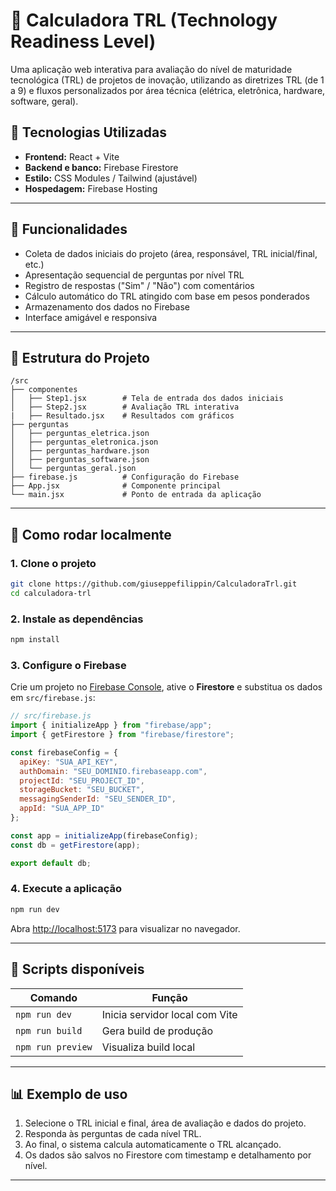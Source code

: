 # 🚀 Calculadora TRL (Technology Readiness Level)

Uma aplicação web interativa para avaliação do nível de maturidade tecnológica (TRL) de projetos de inovação, utilizando as diretrizes TRL (de 1 a 9) e fluxos personalizados por área técnica (elétrica, eletrônica, hardware, software, geral).

## 🧰 Tecnologias Utilizadas

- **Frontend:** React + Vite
- **Backend e banco:** Firebase Firestore
- **Estilo:** CSS Modules / Tailwind (ajustável)
- **Hospedagem:** Firebase Hosting

---

## 🧮 Funcionalidades

- Coleta de dados iniciais do projeto (área, responsável, TRL inicial/final, etc.)
- Apresentação sequencial de perguntas por nível TRL
- Registro de respostas ("Sim" / "Não") com comentários
- Cálculo automático do TRL atingido com base em pesos ponderados
- Armazenamento dos dados no Firebase
- Interface amigável e responsiva

---

## 📁 Estrutura do Projeto

```
/src
├── componentes
│   ├── Step1.jsx        # Tela de entrada dos dados iniciais
│   ├── Step2.jsx        # Avaliação TRL interativa
|   ├── Resultado.jsx    # Resultados com gráficos
├── perguntas
│   ├── perguntas_eletrica.json
│   ├── perguntas_eletronica.json
│   ├── perguntas_hardware.json
│   ├── perguntas_software.json
│   └── perguntas_geral.json
├── firebase.js          # Configuração do Firebase
├── App.jsx              # Componente principal
└── main.jsx             # Ponto de entrada da aplicação
```

---

## 🔧 Como rodar localmente

### 1. Clone o projeto

```bash
git clone https://github.com/giuseppefilippin/CalculadoraTrl.git
cd calculadora-trl
```

### 2. Instale as dependências

```bash
npm install
```

### 3. Configure o Firebase

Crie um projeto no [Firebase Console](https://console.firebase.google.com/), ative o **Firestore** e substitua os dados em `src/firebase.js`:

```js
// src/firebase.js
import { initializeApp } from "firebase/app";
import { getFirestore } from "firebase/firestore";

const firebaseConfig = {
  apiKey: "SUA_API_KEY",
  authDomain: "SEU_DOMINIO.firebaseapp.com",
  projectId: "SEU_PROJECT_ID",
  storageBucket: "SEU_BUCKET",
  messagingSenderId: "SEU_SENDER_ID",
  appId: "SUA_APP_ID"
};

const app = initializeApp(firebaseConfig);
const db = getFirestore(app);

export default db;
```

### 4. Execute a aplicação

```bash
npm run dev
```

Abra [http://localhost:5173](http://localhost:5173) para visualizar no navegador.

---

## 🧪 Scripts disponíveis

| Comando            | Função                                  |
|--------------------|------------------------------------------|
| `npm run dev`      | Inicia servidor local com Vite           |
| `npm run build`    | Gera build de produção                   |
| `npm run preview`  | Visualiza build local                    |

---

## 📊 Exemplo de uso

1. Selecione o TRL inicial e final, área de avaliação e dados do projeto.
2. Responda às perguntas de cada nível TRL.
3. Ao final, o sistema calcula automaticamente o TRL alcançado.
4. Os dados são salvos no Firestore com timestamp e detalhamento por nível.

---